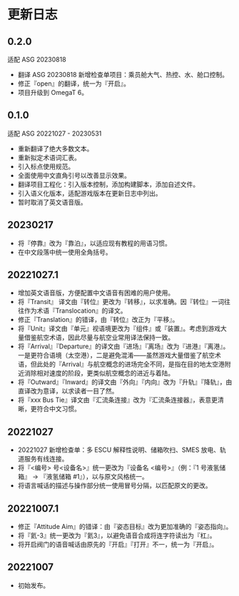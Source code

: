 # 更新日志

## 0.2.0

适配 ASG 20230818

- 翻译 ASG 20230818 新增检查单项目：乘员舱大气、热控、水、舱口控制。
- 修正『open』的翻译，统一为『开启』。
- 项目升级到 OmegaT 6。

## 0.1.0

适配 ASG 20221027 - 20230531

- 重新翻译了绝大多数文本。
- 重新拟定术语词汇表。
- 引入标点使用规范。
- 全面使用中文直角引号以改善显示效果。
- 翻译项目工程化：引入版本控制，添加构建脚本，添加自述文件。
- 引入语义化版本，适配游戏版本在更新日志中列出。
- 暂时取消了英文语音版。

## 20230217

- 将『停靠』改为『靠泊』，以适应现有教程的用语习惯。
- 在中文段落中统一使用全角括号。

## 20221027.1

- 增加英文语音版，方便配置中文语音有困难的用户使用。
- 将『Transit』 译文由『转位』更改为『转移』，以求准确。因『转位』一词往往作为术语『Translocation』的译文。
- 修正『Translation』的错译，由『转位』改正为『平移』。
- 将『Unit』译文由『单元』视语境更改为『组件』或『装置』。考虑到游戏大量借鉴航空术语，因此尽量与航空业常用译法保持一致。
- 将『Arrival』『Departure』的译文由『进场』『离场』改为『进港』『离港』。一是更符合语境（太空港），二是避免混淆——虽然游戏大量借鉴了航空术语，但此处的『Arrival』与航空概念的进场完全不同，是指在目的地太空港附近消除相对速度的阶段，更类似航空概念的进近与着陆。
- 将『Outward』『Inward』的译文由『外向』『内向』改为『升轨』『降轨』，由直译改为意译，以求读者一目了然。
- 将『xxx Bus Tie』译文由『汇流条连接』改为『汇流条连接器』，表意更清晰，更符合中文习惯。

## 20221027

- 20221027 新增检查单：多 ESCU 解释性说明、储箱吹扫、SMES 放电、轨道服务有线连接。
- 将『<编号> 号<设备名>』统一更改为『设备名 <编号>』（例：『1 号液氢储箱』 → 『液氢储箱 #1』），以与原文风格统一。
- 将语言喊话的描述与操作部分统一使用冒号分隔，以匹配原文的更改。

## 20221007.1

- 修正『Attitude Aim』的错译：由『姿态目标』改为更加准确的『姿态指向』。
- 将『氦-3』统一更改为『氦3』，以避免语音合成将连字符读出为『杠』。
- 将开启阀门的语音喊话由原先的『开启』『打开』不一，统一为『开启』。

## 20221007

- 初始发布。
